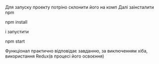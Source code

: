 Для запуску проекту потріно склонити його на комп
Далі заінсталити npm

npm install

і запустити

npm start

Функціонал практично відповідає завданню, за виключенням хіба, використання Redux(в процесі його освоєння)
